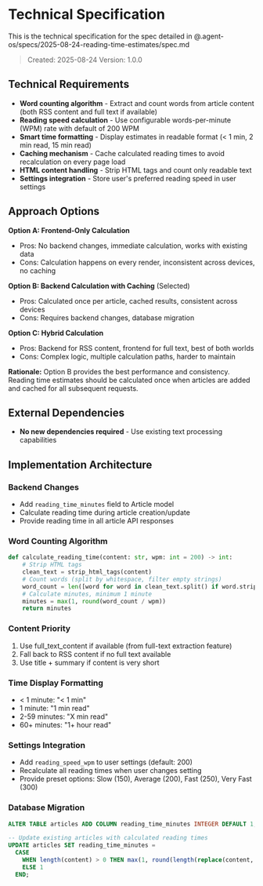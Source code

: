 # Technical Specification

This is the technical specification for the spec detailed in @.agent-os/specs/2025-08-24-reading-time-estimates/spec.md

> Created: 2025-08-24
> Version: 1.0.0

## Technical Requirements

- **Word counting algorithm** - Extract and count words from article content (both RSS content and full text if available)
- **Reading speed calculation** - Use configurable words-per-minute (WPM) rate with default of 200 WPM
- **Smart time formatting** - Display estimates in readable format (< 1 min, 2 min read, 15 min read)
- **Caching mechanism** - Cache calculated reading times to avoid recalculation on every page load
- **HTML content handling** - Strip HTML tags and count only readable text
- **Settings integration** - Store user's preferred reading speed in user settings

## Approach Options

**Option A: Frontend-Only Calculation**
- Pros: No backend changes, immediate calculation, works with existing data
- Cons: Calculation happens on every render, inconsistent across devices, no caching

**Option B: Backend Calculation with Caching** (Selected)
- Pros: Calculated once per article, cached results, consistent across devices
- Cons: Requires backend changes, database migration

**Option C: Hybrid Calculation**
- Pros: Backend for RSS content, frontend for full text, best of both worlds
- Cons: Complex logic, multiple calculation paths, harder to maintain

**Rationale:** Option B provides the best performance and consistency. Reading time estimates should be calculated once when articles are added and cached for all subsequent requests.

## External Dependencies

- **No new dependencies required** - Use existing text processing capabilities

## Implementation Architecture

### Backend Changes
- Add `reading_time_minutes` field to Article model
- Calculate reading time during article creation/update
- Provide reading time in all article API responses

### Word Counting Algorithm
```python
def calculate_reading_time(content: str, wpm: int = 200) -> int:
    # Strip HTML tags
    clean_text = strip_html_tags(content)
    # Count words (split by whitespace, filter empty strings)
    word_count = len([word for word in clean_text.split() if word.strip()])
    # Calculate minutes, minimum 1 minute
    minutes = max(1, round(word_count / wpm))
    return minutes
```

### Content Priority
1. Use full_text_content if available (from full-text extraction feature)
2. Fall back to RSS content if no full text available
3. Use title + summary if content is very short

### Time Display Formatting
- < 1 minute: "< 1 min"
- 1 minute: "1 min read"  
- 2-59 minutes: "X min read"
- 60+ minutes: "1+ hour read"

### Settings Integration
- Add `reading_speed_wpm` to user settings (default: 200)
- Recalculate all reading times when user changes setting
- Provide preset options: Slow (150), Average (200), Fast (250), Very Fast (300)

### Database Migration
```sql
ALTER TABLE articles ADD COLUMN reading_time_minutes INTEGER DEFAULT 1;

-- Update existing articles with calculated reading times
UPDATE articles SET reading_time_minutes = 
  CASE 
    WHEN length(content) > 0 THEN max(1, round(length(replace(content, ' ', '')) / 4 / 200))
    ELSE 1 
  END;
```